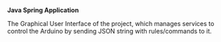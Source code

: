 **Java Spring Application**

The Graphical User Interface of the project, which manages services to control the Arduino by sending JSON string with rules/commands to it.
